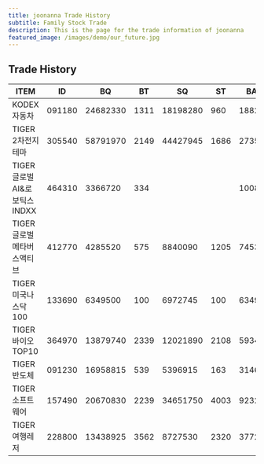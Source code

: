 ```yaml
---
title: joonanna Trade History
subtitle: Family Stock Trade
description: This is the page for the trade information of joonanna
featured_image: /images/demo/our_future.jpg
---
```


## Trade History

|ITEM|  ID  | BQ | BT | SQ | ST | BA | SA | 
|----|------|----|----|----|----|----|----|
|KODEX 자동차|091180|24682330|	1311|	18198280|	960|	18827|	18956|
|TIGER 2차전지테마|305540|58791970|	2149|	44427945|	1686|	27357|26351|
|TIGER 글로벌AI&로보틱스INDXX|464310|3366720|	334|	|	|	10080|	|
|TIGER 글로벌메타버스액티브|412770|4285520|	575|	8840090|	1205|	7453|	7336|
|TIGER 미국나스닥100|133690|6349500|100|6972745|100|63495|69727|
|TIGER 바이오TOP10|364970|13879740|	2339|	12021890|	2108|	5934|	5702|
|TIGER 반도체|091230|16958815	|539	|5396915	|163	|31463|	33109|
|TIGER 소프트웨어|157490|20670830	|2239	|34651750	|4003	|9232|	8656|
|TIGER 여행레저|228800|13438925|	3562|	8727530|	2320|	3772|	3761|




